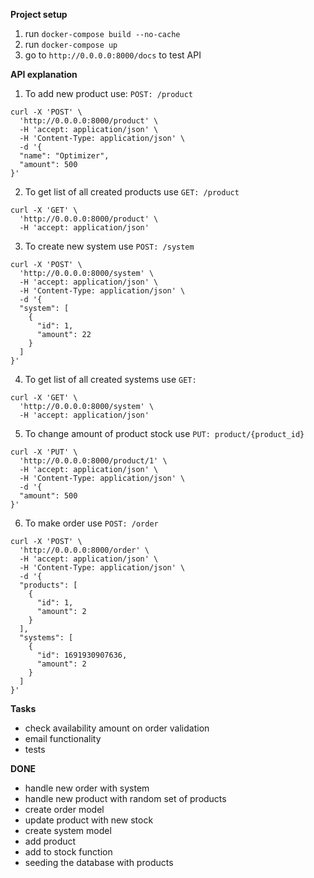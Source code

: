 **Project setup**

1. run `docker-compose build --no-cache`
2. run `docker-compose up`
3. go to `http://0.0.0.0:8000/docs` to test API

**API explanation**

1. To add new product use: `POST: /product`

```
curl -X 'POST' \
  'http://0.0.0.0:8000/product' \
  -H 'accept: application/json' \
  -H 'Content-Type: application/json' \
  -d '{
  "name": "Optimizer",
  "amount": 500
}'
```

2. To get list of all created products use `GET: /product`

```
curl -X 'GET' \
  'http://0.0.0.0:8000/product' \
  -H 'accept: application/json'
```

3. To create new system use `POST: /system`

```
curl -X 'POST' \
  'http://0.0.0.0:8000/system' \
  -H 'accept: application/json' \
  -H 'Content-Type: application/json' \
  -d '{
  "system": [
    {
      "id": 1,
      "amount": 22
    }
  ]
}'
```

4. To get list of all created systems use `GET: `

```
curl -X 'GET' \
  'http://0.0.0.0:8000/system' \
  -H 'accept: application/json'
```

5. To change amount of product stock use `PUT: product/{product_id}`

```
curl -X 'PUT' \
  'http://0.0.0.0:8000/product/1' \
  -H 'accept: application/json' \
  -H 'Content-Type: application/json' \
  -d '{
  "amount": 500
}'
```

6. To make order use `POST: /order`

```
curl -X 'POST' \
  'http://0.0.0.0:8000/order' \
  -H 'accept: application/json' \
  -H 'Content-Type: application/json' \
  -d '{
  "products": [
    {
      "id": 1,
      "amount": 2
    }
  ],
  "systems": [
    {
      "id": 1691930907636,
      "amount": 2
    }
  ]
}'
```

**Tasks**

- check availability amount on order validation
- email functionality
- tests

**DONE**

- handle new order with system
- handle new product with random set of products
- create order model
- update product with new stock
- create system model
- add product
- add to stock function
- seeding the database with products
